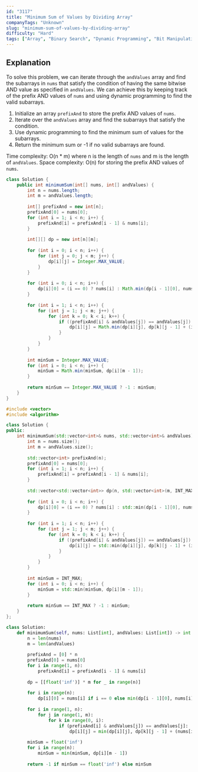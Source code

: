 ```yaml
---
id: "3117"
title: "Minimum Sum of Values by Dividing Array"
companyTags: "Unknown"
slug: "minimum-sum-of-values-by-dividing-array"
difficulty: "Hard"
tags: ["Array", "Binary Search", "Dynamic Programming", "Bit Manipulation", "Segment Tree", "Queue"]
---
```


## Explanation
To solve this problem, we can iterate through the `andValues` array and find the subarrays in `nums` that satisfy the condition of having the same bitwise AND value as specified in `andValues`. We can achieve this by keeping track of the prefix AND values of `nums` and using dynamic programming to find the valid subarrays.

1. Initialize an array `prefixAnd` to store the prefix AND values of `nums`.
2. Iterate over the `andValues` array and find the subarrays that satisfy the condition.
3. Use dynamic programming to find the minimum sum of values for the subarrays.
4. Return the minimum sum or -1 if no valid subarrays are found.

Time complexity: O(n * m) where n is the length of `nums` and m is the length of `andValues`.
Space complexity: O(n) for storing the prefix AND values of `nums`.
```java
class Solution {
    public int minimumSum(int[] nums, int[] andValues) {
        int n = nums.length;
        int m = andValues.length;
        
        int[] prefixAnd = new int[n];
        prefixAnd[0] = nums[0];
        for (int i = 1; i < n; i++) {
            prefixAnd[i] = prefixAnd[i - 1] & nums[i];
        }
        
        int[][] dp = new int[n][m];
        
        for (int i = 0; i < n; i++) {
            for (int j = 0; j < m; j++) {
                dp[i][j] = Integer.MAX_VALUE;
            }
        }
        
        for (int i = 0; i < n; i++) {
            dp[i][0] = (i == 0) ? nums[i] : Math.min(dp[i - 1][0], nums[i]);
        }
        
        for (int i = 1; i < n; i++) {
            for (int j = 1; j < m; j++) {
                for (int k = 0; k < i; k++) {
                    if ((prefixAnd[i] & andValues[j]) == andValues[j]) {
                        dp[i][j] = Math.min(dp[i][j], dp[k][j - 1] + (i == k + 1 ? nums[i] : prefixAnd[i] - prefixAnd[k]));
                    }
                }
            }
        }
        
        int minSum = Integer.MAX_VALUE;
        for (int i = 0; i < n; i++) {
            minSum = Math.min(minSum, dp[i][m - 1]);
        }
        
        return minSum == Integer.MAX_VALUE ? -1 : minSum;
    }
}
```

```cpp
#include <vector>
#include <algorithm>

class Solution {
public:
    int minimumSum(std::vector<int>& nums, std::vector<int>& andValues) {
        int n = nums.size();
        int m = andValues.size();
        
        std::vector<int> prefixAnd(n);
        prefixAnd[0] = nums[0];
        for (int i = 1; i < n; i++) {
            prefixAnd[i] = prefixAnd[i - 1] & nums[i];
        }
        
        std::vector<std::vector<int>> dp(n, std::vector<int>(m, INT_MAX));
        
        for (int i = 0; i < n; i++) {
            dp[i][0] = (i == 0) ? nums[i] : std::min(dp[i - 1][0], nums[i]);
        }
        
        for (int i = 1; i < n; i++) {
            for (int j = 1; j < m; j++) {
                for (int k = 0; k < i; k++) {
                    if ((prefixAnd[i] & andValues[j]) == andValues[j]) {
                        dp[i][j] = std::min(dp[i][j], dp[k][j - 1] + (i == k + 1 ? nums[i] : prefixAnd[i] - prefixAnd[k]));
                    }
                }
            }
        }
        
        int minSum = INT_MAX;
        for (int i = 0; i < n; i++) {
            minSum = std::min(minSum, dp[i][m - 1]);
        }
        
        return minSum == INT_MAX ? -1 : minSum;
    }
};
```

```python
class Solution:
    def minimumSum(self, nums: List[int], andValues: List[int]) -> int:
        n = len(nums)
        m = len(andValues)
        
        prefixAnd = [0] * n
        prefixAnd[0] = nums[0]
        for i in range(1, n):
            prefixAnd[i] = prefixAnd[i - 1] & nums[i]
        
        dp = [[float('inf')] * m for _ in range(n)]
        
        for i in range(n):
            dp[i][0] = nums[i] if i == 0 else min(dp[i - 1][0], nums[i])
        
        for i in range(1, n):
            for j in range(1, m):
                for k in range(0, i):
                    if (prefixAnd[i] & andValues[j]) == andValues[j]:
                        dp[i][j] = min(dp[i][j], dp[k][j - 1] + (nums[i] if i == k + 1 else prefixAnd[i] - prefixAnd[k]))
        
        minSum = float('inf')
        for i in range(n):
            minSum = min(minSum, dp[i][m - 1])
        
        return -1 if minSum == float('inf') else minSum
```